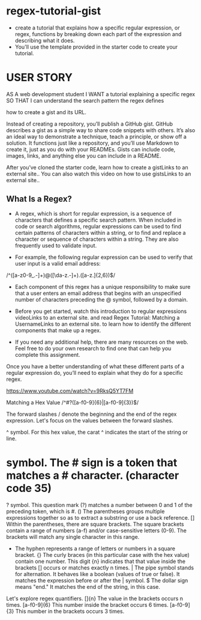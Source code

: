 # regex-tutorial-gist

* create a tutorial that explains how a specific regular expression, or regex, functions by breaking down each part of the expression and describing what it does. 
* You'll use the template provided in the starter code to create your tutorial.

# USER STORY
AS A web development student
I WANT a tutorial explaining a specific regex
SO THAT I can understand the search pattern the regex defines

how to create a gist and its URL.

Instead of creating a repository,  you’ll publish a GitHub gist. GitHub describes a gist as a simple way to share code snippets with others. It’s also an ideal way to demonstrate a technique, teach a principle, or show off a solution. It functions just like a repository, and you’ll use Markdown to create it, just as you do with your READMEs. Gists can include code, images, links, and anything else you can include in a README.

After you’ve cloned the starter code, learn how to create a gistLinks to an external site.. You can also watch this video on how to use gistsLinks to an external site..

## What Is a Regex?
* A regex, which is short for regular expression, is a sequence of characters that defines a specific search pattern. When included in code or search algorithms, regular expressions can be used to find certain patterns of characters within a string, or to find and replace a character or sequence of characters within a string. They are also frequently used to validate input.

* For example, the following regular expression can be used to verify that user input is a valid email address:

 /^([a-z0-9_\.-]+)@([\da-z\.-]+)\.([a-z\.]{2,6})$/

* Each component of this regex has a unique responsibility to make sure that a user enters an email address that begins with an unspecified number of characters preceding the @ symbol, followed by a domain.

* Before you get started, watch this introduction to regular expressions videoLinks to an external site. and read Regex Tutorial: Matching a UsernameLinks to an external site. to learn how to identify the different components that make up a regex.

* If you need any additional help, there are many resources on the web. Feel free to do your own research to find one that can help you complete this assignment.

Once you have a better understanding of what these different parts of a regular expression do, you’ll need to explain what they do for a specific regex.

https://www.youtube.com/watch?v=9RksQ5YT7FM
 
Matching a Hex Value 
/^#?([a-f0-9]{6}|[a-f0-9]{3})$/

The forward slashes / denote the beginning and the end of the regex expression. Let's focus on the values between the forward slashes. 

^ symbol. For this hex value, the carat ^ indicates the start of the string or line. 
# symbol. The # sign is a token that matches a # character. (character code 35)
? symbol. This question mark (?) matches a number between 0 and 1 of the preceding token, which is #. 
() The parentheses groups multiple expressions together so as to extract a substring or use a back reference. 
[] Within the parentheses, there are square brackets. The square brackets contain a range of numbers (a-f) and/or case-sensitive letters (0-9). The brackets will match any single character in this range.
- The hyphen represents a range of letters or numbers in a square bracket.
{} The curly braces (in this particular case with the hex value) contain one number. This digit {n} indicates that that value inside the brackets [] occurs or matches exactly n times. 
| The pipe symbol stands for alternation. It behaves like a boolean (values of true or false). It matches the expression before or after the | symbol.
$ The dollar sign means "end." It matches the end of the string, in this case. 

Let's explore regex quantifiers.
[]{n} The value in the brackets occurs n times.
[a-f0-9]{6} This number inside the bracket occurs 6 times. 
[a-f0-9]{3} This number in the brackets occurs 3 times.


